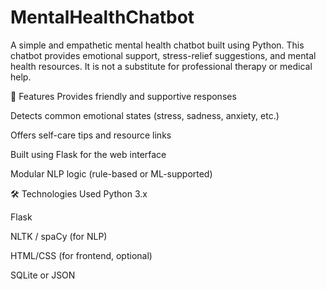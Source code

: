 # MentalHealthChatbot
A simple and empathetic mental health chatbot built using Python. This chatbot provides emotional support, stress-relief suggestions, and mental health resources. It is not a substitute for professional therapy or medical help.

🌟 Features
Provides friendly and supportive responses

Detects common emotional states (stress, sadness, anxiety, etc.)

Offers self-care tips and resource links

Built using Flask for the web interface

Modular NLP logic (rule-based or ML-supported)

🛠️ Technologies Used
Python 3.x

Flask

NLTK / spaCy (for NLP)

HTML/CSS (for frontend, optional)

SQLite or JSON 
